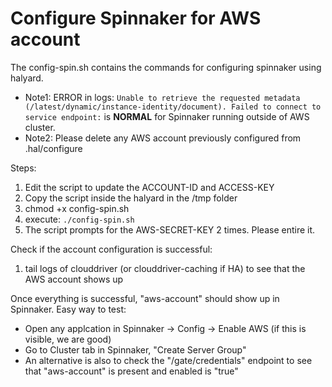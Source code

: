 # Configure Spinnaker for AWS account

The config-spin.sh contains the commands for configuring spinnaker using halyard.

- Note1: ERROR in logs: ```Unable to retrieve the requested metadata (/latest/dynamic/instance-identity/document). Failed to connect to service endpoint:``` is **NORMAL** for Spinnaker running outside of AWS cluster.
- Note2: Please delete any AWS account previously configured from .hal/configure

Steps:
1. Edit the script to update the ACCOUNT-ID and ACCESS-KEY
2. Copy the script inside the halyard in the /tmp folder
4. chmod +x config-spin.sh
5. execute: ```./config-spin.sh```
6. The script prompts for the AWS-SECRET-KEY 2 times. Please entire it.


Check if the account configuration is successful:
1. tail logs of clouddriver (or clouddriver-caching if HA) to see that the AWS account shows up

Once everything is successful, "aws-account" should show up in Spinnaker. Easy way to test:
- Open any applcation in Spinnaker -> Config -> Enable AWS (if this is visible, we are good)
- Go to Cluster tab in Spinnaker, "Create Server Group"
- An alternative is also to check the "<ISD-Base>/gate/credentials" endpoint to see that "aws-account" is present and enabled is "true"
